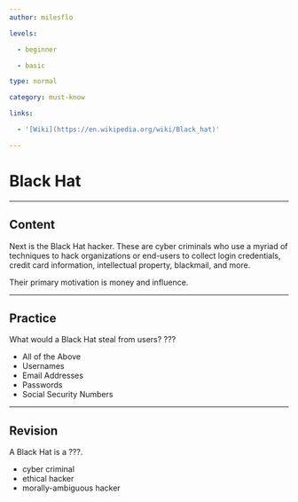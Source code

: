 ```yaml
---
author: milesflo

levels:

  - beginner

  - basic

type: normal

category: must-know

links:

  - '[Wiki](https://en.wikipedia.org/wiki/Black_hat)'

---
```


# Black Hat

---

## Content

Next is the Black Hat hacker. These are cyber criminals who use a myriad of techniques to hack organizations or end-users to collect login credentials, credit card information, intellectual property, blackmail, and more.

Their primary motivation is money and influence.

---

## Practice

What would a Black Hat steal from users?
???

- All of the Above
- Usernames
- Email Addresses
- Passwords
- Social Security Numbers

---

## Revision

A Black Hat is a ???.

- cyber criminal
- ethical hacker
- morally-ambiguous hacker
